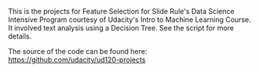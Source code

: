 This is the projects for Feature Selection for Slide Rule's Data Science Intensive Program courtesy of Udacity's Intro to Machine Learning Course. It involved text analysis using a Decision Tree. See the script for more details.

The source of the code can be found here: https://github.com/udacity/ud120-projects